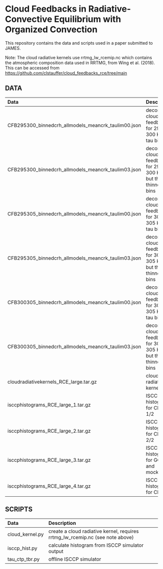 # Cloud Feedbacks in Radiative-Convective Equilibrium with Organized Convection

This repository contains the data and scripts used in a paper submitted to JAMES.

Note: The cloud radiative kernels use rrtmg_lw_rcemip.nc which contains the atmospheric composition data used in RRTMG, from Wing et al. (2018). This can be accessed from https://github.com/clstauffer/cloud_feedbacks_rce/tree/main

## DATA

| Data | Description |
|:-----|:------------|
|CFB295300_binnedcrh_allmodels_meancrk_taulim00.json|decomposed cloud feedbacks for 295 K to 300 K for all tau bins|
|CFB295300_binnedcrh_allmodels_meancrk_taulim03.json|decomposed cloud feedbacks for 295 K to 300 K for all but the thinnest tau bins|
|CFB295305_binnedcrh_allmodels_meancrk_taulim00.json|decomposed cloud feedbacks for 300 K to 305 K for all tau bins|
|CFB295305_binnedcrh_allmodels_meancrk_taulim03.json|decomposed cloud feedbacks for 300 K to 305 K for all but the thinnest tau bins|
|CFB300305_binnedcrh_allmodels_meancrk_taulim00.json|decomposed cloud feedbacks for 300 K to 305 K for all tau bins|
|CFB300305_binnedcrh_allmodels_meancrk_taulim03.json|decomposed cloud feedbacks for 300 K to 305 K for all but the thinnest tau bins|
|cloudradiativekernels_RCE_large.tar.gz|cloud radiative kernels
|isccphistograms_RCE_large_1.tar.gz|ISCCP histograms for CRMS 1/2
|isccphistograms_RCE_large_2.tar.gz|ISCCP histograms for CRMS 2/2
|isccphistograms_RCE_large_3.tar.gz|ISCCP histograms for GCRMS and mockwalker
|isccphistograms_RCE_large_4.tar.gz|ISCCP histograms for CESM2

## SCRIPTS

| Data | Description |
|:-----|:------------|
|cloud_kernel.py|create a cloud radiative kernel, requires rrtmg_lw_rcemip.nc (see note above)|
|isccp_hist.py|calculate histogram from ISCCP simulator output|
|tau_ctp_tbr.py|offline ISCCP simulator|
